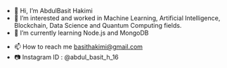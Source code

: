 - 👋 Hi, I’m AbdulBasit Hakimi
- 👀 I’m interested and worked in Machine Learning, Artificial Intelligence, Blockchain, Data Science and Quantum Computing fields.
- 🌱 I’m currently learning Node.js and MongoDB 
<!--- - 💞️ I’m looking to collaborate on ... --->
- 📫 How to reach me basithakimi@gmail.com
- :camera: Instagram ID : @abdul_basit_h_16

<!---
AbdulBasit-MrRobo/AbdulBasit-MrRobo is a ✨ special ✨ repository because its `README.md` (this file) appears on your GitHub profile.
You can click the Preview link to take a look at your changes.
--->
